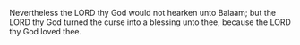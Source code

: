 Nevertheless the LORD thy God would not hearken unto Balaam; but the LORD thy God turned the curse into a blessing unto thee, because the LORD thy God loved thee.
